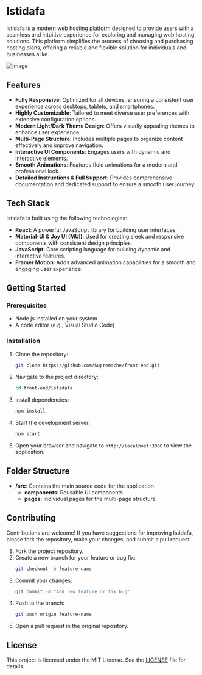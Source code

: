 # Istidafa

Istidafa is a modern web hosting platform designed to provide users with a seamless and intuitive experience for exploring and managing web hosting solutions. This platform simplifies the process of choosing and purchasing hosting plans, offering a reliable and flexible solution for individuals and businesses alike.

![image](https://github.com/user-attachments/assets/687ed8d4-2b17-4a54-be8c-97b332497268)

## Features

- **Fully Responsive**: Optimized for all devices, ensuring a consistent user experience across desktops, tablets, and smartphones.
- **Highly Customizable**: Tailored to meet diverse user preferences with extensive configuration options.
- **Modern Light/Dark Theme Design**: Offers visually appealing themes to enhance user experience.
- **Multi-Page Structure**: Includes multiple pages to organize content effectively and improve navigation.
- **Interactive UI Components**: Engages users with dynamic and interactive elements.
- **Smooth Animations**: Features fluid animations for a modern and professional look.
- **Detailed Instructions & Full Support**: Provides comprehensive documentation and dedicated support to ensure a smooth user journey.

## Tech Stack

Istidafa is built using the following technologies:

- **React**: A powerful JavaScript library for building user interfaces.
- **Material-UI & Joy UI (MUI)**: Used for creating sleek and responsive components with consistent design principles.
- **JavaScript**: Core scripting language for building dynamic and interactive features.
- **Framer Motion**: Adds advanced animation capabilities for a smooth and engaging user experience.

## Getting Started

### Prerequisites

- Node.js installed on your system
- A code editor (e.g., Visual Studio Code)

### Installation

1. Clone the repository:
   ```bash
   git clone https://github.com/Supremache/front-end.git

   ```

2. Navigate to the project directory:
   ```bash
   cd front-end/istidafa
   ```

3. Install dependencies:
   ```bash
   npm install
   ```

4. Start the development server:
   ```bash
   npm start
   ```

5. Open your browser and navigate to `http://localhost:3000` to view the application.

## Folder Structure

- **/src**: Contains the main source code for the application
  - **components**: Reusable UI components
  - **pages**: Individual pages for the multi-page structure


## Contributing

Contributions are welcome! If you have suggestions for improving Istidafa, please fork the repository, make your changes, and submit a pull request.

1. Fork the project repository.
2. Create a new branch for your feature or bug fix:
   ```bash
   git checkout -b feature-name
   ```
3. Commit your changes:
   ```bash
   git commit -m "Add new feature or fix bug"
   ```
4. Push to the branch:
   ```bash
   git push origin feature-name
   ```
5. Open a pull request in the original repository.

## License

This project is licensed under the MIT License. See the [LICENSE](./LICENSE) file for details.

